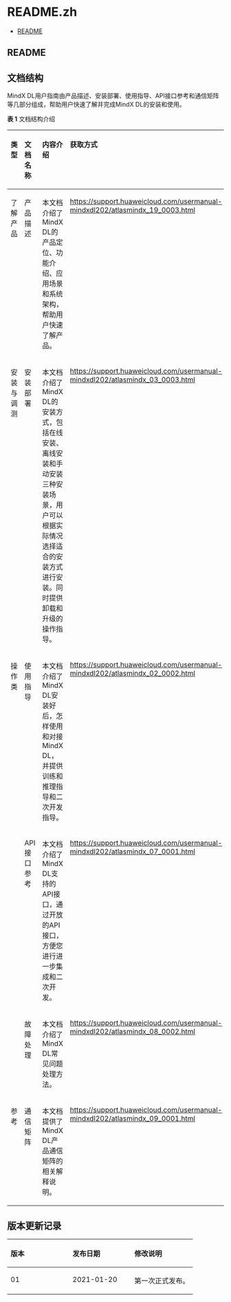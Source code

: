 # README.zh
-   [README](#README.md)
<h2 id="README.md">README</h2>

## 文档结构<a name="section4370122171815"></a>

MindX DL用户指南由产品描述、安装部署、使用指导、API接口参考和通信矩阵等几部分组成，帮助用户快速了解并完成MindX DL的安装和使用。

**表 1**  文档结构介绍

<a name="zh-cn_topic_0183384832_table5883122510515"></a>
<table><thead align="left"><tr id="zh-cn_topic_0183384832_row88831425257"><th class="cellrowborder" valign="top" width="12%" id="mcps1.2.5.1.1"><p id="zh-cn_topic_0183384832_p1588311251511"><a name="zh-cn_topic_0183384832_p1588311251511"></a><a name="zh-cn_topic_0183384832_p1588311251511"></a>类型</p>
</th>
<th class="cellrowborder" valign="top" width="15%" id="mcps1.2.5.1.2"><p id="zh-cn_topic_0183384832_p14884102515519"><a name="zh-cn_topic_0183384832_p14884102515519"></a><a name="zh-cn_topic_0183384832_p14884102515519"></a>文档名称</p>
</th>
<th class="cellrowborder" valign="top" width="50.1%" id="mcps1.2.5.1.3"><p id="zh-cn_topic_0183384832_p1288418256514"><a name="zh-cn_topic_0183384832_p1288418256514"></a><a name="zh-cn_topic_0183384832_p1288418256514"></a>内容介绍</p>
</th>
<th class="cellrowborder" valign="top" width="22.900000000000002%" id="mcps1.2.5.1.4"><p id="zh-cn_topic_0183384832_p2617111194418"><a name="zh-cn_topic_0183384832_p2617111194418"></a><a name="zh-cn_topic_0183384832_p2617111194418"></a>获取方式</p>
</th>
</tr>
</thead>
<tbody><tr id="zh-cn_topic_0183384832_row488413250518"><td class="cellrowborder" valign="top" width="12%" headers="mcps1.2.5.1.1 "><p id="zh-cn_topic_0183384832_p1188413251352"><a name="zh-cn_topic_0183384832_p1188413251352"></a><a name="zh-cn_topic_0183384832_p1188413251352"></a>了解产品</p>
</td>
<td class="cellrowborder" valign="top" width="15%" headers="mcps1.2.5.1.2 "><p id="zh-cn_topic_0183384832_p16884182518511"><a name="zh-cn_topic_0183384832_p16884182518511"></a><a name="zh-cn_topic_0183384832_p16884182518511"></a>产品描述</p>
</td>
<td class="cellrowborder" valign="top" width="50.1%" headers="mcps1.2.5.1.3 "><p id="zh-cn_topic_0183384832_p178845251052"><a name="zh-cn_topic_0183384832_p178845251052"></a><a name="zh-cn_topic_0183384832_p178845251052"></a>本文档介绍了MindX DL的产品定位、功能介绍、应用场景和系统架构，帮助用户快速了解产品。</p>
</td>
<td class="cellrowborder" valign="top" width="22.900000000000002%" headers="mcps1.2.5.1.4 "><p id="zh-cn_topic_0183384832_p196171515446"><a name="zh-cn_topic_0183384832_p196171515446"></a><a name="zh-cn_topic_0183384832_p196171515446"></a><a href="https://support.huaweicloud.com/usermanual-mindxdl202/atlasmindx_19_0003.html" target="_blank" rel="noopener noreferrer">https://support.huaweicloud.com/usermanual-mindxdl202/atlasmindx_19_0003.html</a></p>
</td>
</tr>
<tr id="zh-cn_topic_0183384832_row68842250517"><td class="cellrowborder" valign="top" width="12%" headers="mcps1.2.5.1.1 "><p id="zh-cn_topic_0183384832_p38841125952"><a name="zh-cn_topic_0183384832_p38841125952"></a><a name="zh-cn_topic_0183384832_p38841125952"></a>安装与调测</p>
</td>
<td class="cellrowborder" valign="top" width="15%" headers="mcps1.2.5.1.2 "><p id="zh-cn_topic_0183384832_p128841025255"><a name="zh-cn_topic_0183384832_p128841025255"></a><a name="zh-cn_topic_0183384832_p128841025255"></a>安装部署</p>
</td>
<td class="cellrowborder" valign="top" width="50.1%" headers="mcps1.2.5.1.3 "><p id="zh-cn_topic_0183384832_p988414258519"><a name="zh-cn_topic_0183384832_p988414258519"></a><a name="zh-cn_topic_0183384832_p988414258519"></a>本文档介绍了MindX DL的安装方式，包括在线安装、离线安装和手动安装三种安装场景，用户可以根据实际情况选择适合的安装方式进行安装。同时提供卸载和升级的操作指导。</p>
</td>
<td class="cellrowborder" valign="top" width="22.900000000000002%" headers="mcps1.2.5.1.4 "><p id="zh-cn_topic_0183384832_p2061713112443"><a name="zh-cn_topic_0183384832_p2061713112443"></a><a name="zh-cn_topic_0183384832_p2061713112443"></a><a href="https://support.huaweicloud.com/usermanual-mindxdl202/atlasmindx_03_0003.html" target="_blank" rel="noopener noreferrer">https://support.huaweicloud.com/usermanual-mindxdl202/atlasmindx_03_0003.html</a></p>
</td>
</tr>
<tr id="row14581112113017"><td class="cellrowborder" rowspan="3" valign="top" width="12%" headers="mcps1.2.5.1.1 "><p id="zh-cn_topic_0183384832_p168847257517"><a name="zh-cn_topic_0183384832_p168847257517"></a><a name="zh-cn_topic_0183384832_p168847257517"></a>操作类</p>
</td>
<td class="cellrowborder" valign="top" width="15%" headers="mcps1.2.5.1.2 "><p id="p358214218302"><a name="p358214218302"></a><a name="p358214218302"></a>使用指导</p>
</td>
<td class="cellrowborder" valign="top" width="50.1%" headers="mcps1.2.5.1.3 "><p id="p158292115307"><a name="p158292115307"></a><a name="p158292115307"></a>本文档介绍了MindX DL安装好后，怎样使用和对接MindX DL，并提供训练和推理指导和二次开发指导。</p>
</td>
<td class="cellrowborder" valign="top" width="22.900000000000002%" headers="mcps1.2.5.1.4 "><p id="p2582102193010"><a name="p2582102193010"></a><a name="p2582102193010"></a><a href="https://support.huaweicloud.com/usermanual-mindxdl202/atlasmindx_02_0002.html" target="_blank" rel="noopener noreferrer">https://support.huaweicloud.com/usermanual-mindxdl202/atlasmindx_02_0002.html</a></p>
</td>
</tr>
<tr id="zh-cn_topic_0183384832_row168848256514"><td class="cellrowborder" valign="top" headers="mcps1.2.5.1.1 "><p id="zh-cn_topic_0183384832_p588411256516"><a name="zh-cn_topic_0183384832_p588411256516"></a><a name="zh-cn_topic_0183384832_p588411256516"></a>API接口参考</p>
</td>
<td class="cellrowborder" valign="top" headers="mcps1.2.5.1.2 "><p id="zh-cn_topic_0183384832_p288422518517"><a name="zh-cn_topic_0183384832_p288422518517"></a><a name="zh-cn_topic_0183384832_p288422518517"></a>本文档介绍了MindX DL支持的API接口，通过开放的API接口，方便您进行进一步集成和二次开发。</p>
</td>
<td class="cellrowborder" valign="top" headers="mcps1.2.5.1.3 "><p id="zh-cn_topic_0183384832_p76175124410"><a name="zh-cn_topic_0183384832_p76175124410"></a><a name="zh-cn_topic_0183384832_p76175124410"></a><a href="https://support.huaweicloud.com/usermanual-mindxdl202/atlasmindx_07_0001.html" target="_blank" rel="noopener noreferrer">https://support.huaweicloud.com/usermanual-mindxdl202/atlasmindx_07_0001.html</a></p>
</td>
</tr>
<tr id="row8385132820249"><td class="cellrowborder" valign="top" headers="mcps1.2.5.1.1 "><p id="p1238652817249"><a name="p1238652817249"></a><a name="p1238652817249"></a>故障处理</p>
</td>
<td class="cellrowborder" valign="top" headers="mcps1.2.5.1.2 "><p id="p1438672811244"><a name="p1438672811244"></a><a name="p1438672811244"></a>本文档介绍了MindX DL常见问题处理方法。</p>
</td>
<td class="cellrowborder" valign="top" headers="mcps1.2.5.1.3 "><p id="p23861285246"><a name="p23861285246"></a><a name="p23861285246"></a><a href="https://support.huaweicloud.com/usermanual-mindxdl202/atlasmindx_08_0002.html" target="_blank" rel="noopener noreferrer">https://support.huaweicloud.com/usermanual-mindxdl202/atlasmindx_08_0002.html</a></p>
</td>
</tr>
<tr id="zh-cn_topic_0183384832_row38849251258"><td class="cellrowborder" valign="top" width="12%" headers="mcps1.2.5.1.1 "><p id="p127292039101416"><a name="p127292039101416"></a><a name="p127292039101416"></a>参考</p>
</td>
<td class="cellrowborder" valign="top" width="15%" headers="mcps1.2.5.1.2 "><p id="zh-cn_topic_0183384832_p8884132514514"><a name="zh-cn_topic_0183384832_p8884132514514"></a><a name="zh-cn_topic_0183384832_p8884132514514"></a>通信矩阵</p>
</td>
<td class="cellrowborder" valign="top" width="50.1%" headers="mcps1.2.5.1.3 "><p id="p9869143715147"><a name="p9869143715147"></a><a name="p9869143715147"></a>本文档提供了MindX DL产品通信矩阵的相关解释说明。</p>
</td>
<td class="cellrowborder" valign="top" width="22.900000000000002%" headers="mcps1.2.5.1.4 "><p id="p195631364517"><a name="p195631364517"></a><a name="p195631364517"></a><a href="https://support.huaweicloud.com/usermanual-mindxdl202/atlasmindx_09_0001.html" target="_blank" rel="noopener noreferrer">https://support.huaweicloud.com/usermanual-mindxdl202/atlasmindx_09_0001.html</a></p>
</td>
</tr>
</tbody>
</table>

## 版本更新记录<a name="section13873610757"></a>

<a name="table7854542104414"></a>
<table><thead align="left"><tr id="row785512423445"><th class="cellrowborder" valign="top" width="33.33333333333333%" id="mcps1.1.4.1.1"><p id="p19856144274419"><a name="p19856144274419"></a><a name="p19856144274419"></a>版本</p>
</th>
<th class="cellrowborder" valign="top" width="33.33333333333333%" id="mcps1.1.4.1.2"><p id="p3856134219446"><a name="p3856134219446"></a><a name="p3856134219446"></a>发布日期</p>
</th>
<th class="cellrowborder" valign="top" width="33.33333333333333%" id="mcps1.1.4.1.3"><p id="p585634218445"><a name="p585634218445"></a><a name="p585634218445"></a>修改说明</p>
</th>
</tr>
</thead>
<tbody><tr id="row118567425441"><td class="cellrowborder" valign="top" width="33.33333333333333%" headers="mcps1.1.4.1.1 "><p id="p08571442174415"><a name="p08571442174415"></a><a name="p08571442174415"></a>01</p>
</td>
<td class="cellrowborder" valign="top" width="33.33333333333333%" headers="mcps1.1.4.1.2 "><p id="p38571542154414"><a name="p38571542154414"></a><a name="p38571542154414"></a>2021-01-20</p>
</td>
<td class="cellrowborder" valign="top" width="33.33333333333333%" headers="mcps1.1.4.1.3 "><p id="p5857142154415"><a name="p5857142154415"></a><a name="p5857142154415"></a>第一次正式发布。</p>
</td>
</tr>
</tbody>
</table>

